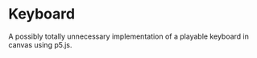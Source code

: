 # Keyboard

A possibly totally unnecessary implementation of a playable keyboard in canvas using p5.js.